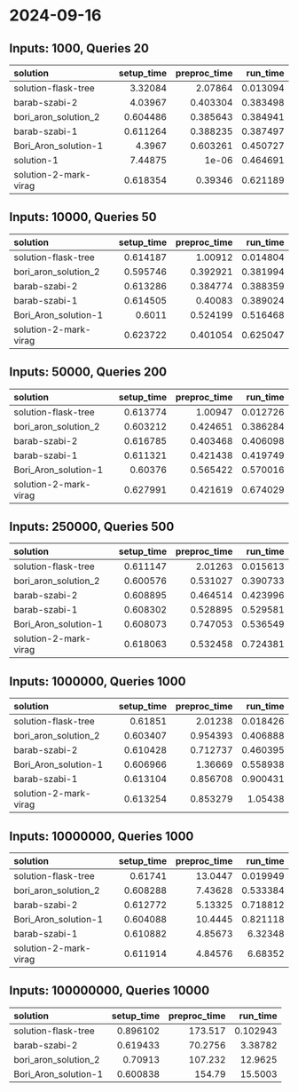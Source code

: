 # 2024-09-16

## Inputs: 1000, Queries 20

| solution              |   setup_time |   preproc_time |   run_time |
|:----------------------|-------------:|---------------:|-----------:|
| solution-flask-tree   |     3.32084  |       2.07864  |   0.013094 |
| barab-szabi-2         |     4.03967  |       0.403304 |   0.383498 |
| bori_aron_solution_2  |     0.604486 |       0.385643 |   0.384941 |
| barab-szabi-1         |     0.611264 |       0.388235 |   0.387497 |
| Bori_Aron_solution-1  |     4.3967   |       0.603261 |   0.450727 |
| solution-1            |     7.44875  |       1e-06    |   0.464691 |
| solution-2-mark-virag |     0.618354 |       0.39346  |   0.621189 |

## Inputs: 10000, Queries 50

| solution              |   setup_time |   preproc_time |   run_time |
|:----------------------|-------------:|---------------:|-----------:|
| solution-flask-tree   |     0.614187 |       1.00912  |   0.014804 |
| bori_aron_solution_2  |     0.595746 |       0.392921 |   0.381994 |
| barab-szabi-2         |     0.613286 |       0.384774 |   0.388359 |
| barab-szabi-1         |     0.614505 |       0.40083  |   0.389024 |
| Bori_Aron_solution-1  |     0.6011   |       0.524199 |   0.516468 |
| solution-2-mark-virag |     0.623722 |       0.401054 |   0.625047 |

## Inputs: 50000, Queries 200

| solution              |   setup_time |   preproc_time |   run_time |
|:----------------------|-------------:|---------------:|-----------:|
| solution-flask-tree   |     0.613774 |       1.00947  |   0.012726 |
| bori_aron_solution_2  |     0.603212 |       0.424651 |   0.386284 |
| barab-szabi-2         |     0.616785 |       0.403468 |   0.406098 |
| barab-szabi-1         |     0.611321 |       0.421438 |   0.419749 |
| Bori_Aron_solution-1  |     0.60376  |       0.565422 |   0.570016 |
| solution-2-mark-virag |     0.627991 |       0.421619 |   0.674029 |

## Inputs: 250000, Queries 500

| solution              |   setup_time |   preproc_time |   run_time |
|:----------------------|-------------:|---------------:|-----------:|
| solution-flask-tree   |     0.611147 |       2.01263  |   0.015613 |
| bori_aron_solution_2  |     0.600576 |       0.531027 |   0.390733 |
| barab-szabi-2         |     0.608895 |       0.464514 |   0.423996 |
| barab-szabi-1         |     0.608302 |       0.528895 |   0.529581 |
| Bori_Aron_solution-1  |     0.608073 |       0.747053 |   0.536549 |
| solution-2-mark-virag |     0.618063 |       0.532458 |   0.724381 |

## Inputs: 1000000, Queries 1000

| solution              |   setup_time |   preproc_time |   run_time |
|:----------------------|-------------:|---------------:|-----------:|
| solution-flask-tree   |     0.61851  |       2.01238  |   0.018426 |
| bori_aron_solution_2  |     0.603407 |       0.954393 |   0.406888 |
| barab-szabi-2         |     0.610428 |       0.712737 |   0.460395 |
| Bori_Aron_solution-1  |     0.606966 |       1.36669  |   0.558938 |
| barab-szabi-1         |     0.613104 |       0.856708 |   0.900431 |
| solution-2-mark-virag |     0.613254 |       0.853279 |   1.05438  |

## Inputs: 10000000, Queries 1000

| solution              |   setup_time |   preproc_time |   run_time |
|:----------------------|-------------:|---------------:|-----------:|
| solution-flask-tree   |     0.61741  |       13.0447  |   0.019949 |
| bori_aron_solution_2  |     0.608288 |        7.43628 |   0.533384 |
| barab-szabi-2         |     0.612772 |        5.13325 |   0.718812 |
| Bori_Aron_solution-1  |     0.604088 |       10.4445  |   0.821118 |
| barab-szabi-1         |     0.610882 |        4.85673 |   6.32348  |
| solution-2-mark-virag |     0.611914 |        4.84576 |   6.68352  |

## Inputs: 100000000, Queries 10000

| solution             |   setup_time |   preproc_time |   run_time |
|:---------------------|-------------:|---------------:|-----------:|
| solution-flask-tree  |     0.896102 |       173.517  |   0.102943 |
| barab-szabi-2        |     0.619433 |        70.2756 |   3.38782  |
| bori_aron_solution_2 |     0.70913  |       107.232  |  12.9625   |
| Bori_Aron_solution-1 |     0.600838 |       154.79   |  15.5003   |